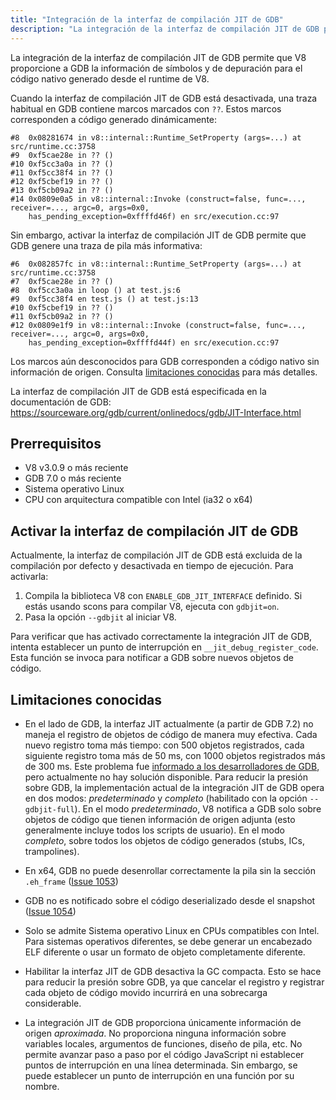 ```yaml
---
title: "Integración de la interfaz de compilación JIT de GDB"
description: "La integración de la interfaz de compilación JIT de GDB permite que V8 proporcione a GDB la información de símbolos y de depuración para el código nativo generado desde el runtime de V8."
---
```

La integración de la interfaz de compilación JIT de GDB permite que V8 proporcione a GDB la información de símbolos y de depuración para el código nativo generado desde el runtime de V8.

Cuando la interfaz de compilación JIT de GDB está desactivada, una traza habitual en GDB contiene marcos marcados con `??`. Estos marcos corresponden a código generado dinámicamente:

```
#8  0x08281674 in v8::internal::Runtime_SetProperty (args=...) at src/runtime.cc:3758
#9  0xf5cae28e in ?? ()
#10 0xf5cc3a0a in ?? ()
#11 0xf5cc38f4 in ?? ()
#12 0xf5cbef19 in ?? ()
#13 0xf5cb09a2 in ?? ()
#14 0x0809e0a5 in v8::internal::Invoke (construct=false, func=..., receiver=..., argc=0, args=0x0,
    has_pending_exception=0xffffd46f) en src/execution.cc:97
```

Sin embargo, activar la interfaz de compilación JIT de GDB permite que GDB genere una traza de pila más informativa:

```
#6  0x082857fc in v8::internal::Runtime_SetProperty (args=...) at src/runtime.cc:3758
#7  0xf5cae28e in ?? ()
#8  0xf5cc3a0a in loop () at test.js:6
#9  0xf5cc38f4 en test.js () at test.js:13
#10 0xf5cbef19 in ?? ()
#11 0xf5cb09a2 in ?? ()
#12 0x0809e1f9 in v8::internal::Invoke (construct=false, func=..., receiver=..., argc=0, args=0x0,
    has_pending_exception=0xffffd44f) en src/execution.cc:97
```

Los marcos aún desconocidos para GDB corresponden a código nativo sin información de origen. Consulta [limitaciones conocidas](#known-limitations) para más detalles.

La interfaz de compilación JIT de GDB está especificada en la documentación de GDB: https://sourceware.org/gdb/current/onlinedocs/gdb/JIT-Interface.html

## Prerrequisitos

- V8 v3.0.9 o más reciente
- GDB 7.0 o más reciente
- Sistema operativo Linux
- CPU con arquitectura compatible con Intel (ia32 o x64)

## Activar la interfaz de compilación JIT de GDB

Actualmente, la interfaz de compilación JIT de GDB está excluida de la compilación por defecto y desactivada en tiempo de ejecución. Para activarla:

1. Compila la biblioteca V8 con `ENABLE_GDB_JIT_INTERFACE` definido. Si estás usando scons para compilar V8, ejecuta con `gdbjit=on`.
1. Pasa la opción `--gdbjit` al iniciar V8.

Para verificar que has activado correctamente la integración JIT de GDB, intenta establecer un punto de interrupción en `__jit_debug_register_code`. Esta función se invoca para notificar a GDB sobre nuevos objetos de código.

## Limitaciones conocidas

- En el lado de GDB, la interfaz JIT actualmente (a partir de GDB 7.2) no maneja el registro de objetos de código de manera muy efectiva. Cada nuevo registro toma más tiempo: con 500 objetos registrados, cada siguiente registro toma más de 50 ms, con 1000 objetos registrados más de 300 ms. Este problema fue [informado a los desarrolladores de GDB](https://sourceware.org/ml/gdb/2011-01/msg00002.html), pero actualmente no hay solución disponible. Para reducir la presión sobre GDB, la implementación actual de la integración JIT de GDB opera en dos modos: _predeterminado_ y _completo_ (habilitado con la opción `--gdbjit-full`). En el modo _predeterminado_, V8 notifica a GDB solo sobre objetos de código que tienen información de origen adjunta (esto generalmente incluye todos los scripts de usuario). En el modo _completo_, sobre todos los objetos de código generados (stubs, ICs, trampolines).

- En x64, GDB no puede desenrollar correctamente la pila sin la sección `.eh_frame` ([Issue 1053](https://bugs.chromium.org/p/v8/issues/detail?id=1053))

- GDB no es notificado sobre el código deserializado desde el snapshot ([Issue 1054](https://bugs.chromium.org/p/v8/issues/detail?id=1054))

- Solo se admite Sistema operativo Linux en CPUs compatibles con Intel. Para sistemas operativos diferentes, se debe generar un encabezado ELF diferente o usar un formato de objeto completamente diferente.

- Habilitar la interfaz JIT de GDB desactiva la GC compacta. Esto se hace para reducir la presión sobre GDB, ya que cancelar el registro y registrar cada objeto de código movido incurrirá en una sobrecarga considerable.

- La integración JIT de GDB proporciona únicamente información de origen _aproximada_. No proporciona ninguna información sobre variables locales, argumentos de funciones, diseño de pila, etc. No permite avanzar paso a paso por el código JavaScript ni establecer puntos de interrupción en una línea determinada. Sin embargo, se puede establecer un punto de interrupción en una función por su nombre.
